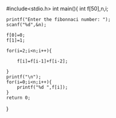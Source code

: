#include<stdio.h>
int main(){
    int f[50],n,i;

    printf("Enter the fibonnaci number: ");
    scanf("%d",&n);

    f[0]=0;
    f[1]=1;

    for(i=2;i<n;i++){

        f[i]=f[i-1]+f[i-2];

    }
    printf("\n");
    for(i=0;i<n;i++){
        printf("%d ",f[i]);
    }
    return 0;
}
